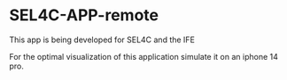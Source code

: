# SEL4C-APP-remote
This app is being developed for SEL4C and the IFE

For the optimal visualization of this application simulate it on an iphone 14 pro.
